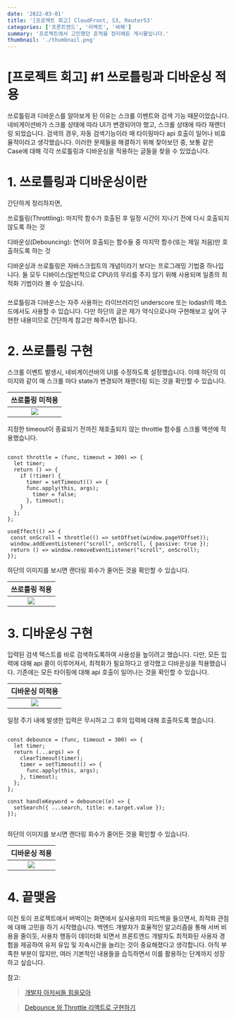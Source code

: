 ```yaml
---
date: '2022-03-01'
title: '[프로젝트 회고] CloudFront, S3, Router53'
categories: ['프론트엔드', '리엑트', '싸페']
summary: '프로젝트에서 고민했던 흔적을 정리해둔 게시물입니다.'
thumbnail: './thumbnail.png'
---
```



# [프로젝트 회고] #1 쓰로틀링과 디바운싱 적용

쓰로틀링과 디바운스를 알아보게 된 이유는 스크롤 이벤트와 검색 기능 때문이었습니다. 네비게이션바가 스크롤 상태에 따라 UI가 변경되어야 했고, 스크롤 상태에 따라 재랜더링 되었습니다. 검색의 경우, 자동 검색기능이라 매 타이핑마다 api 호출이 일어나 비효율적이라고 생각했습니다. 이러한 문제들을 해결하기 위해 찾아보던 중, 보통 같은 Case에 대해 각각 쓰로틀링과 디바운싱을 적용하는 글들을 찾을 수 있었습니다. 


# 1. 쓰로틀링과 디바운싱이란

간단하게 정리하자면,

쓰로틀링(Throttling): 마지막 함수가 호출된 후 일정 시간이 지나기 전에 다시 호출되지 않도록 하는 것

디바운싱(Debouncing): 연이어 호출되는 함수들 중 마지막 함수(또는 제일 처음)만 호출하도록 하는 것

디바운싱과 쓰로틀링은 자바스크립트의 개념이라기 보다는 프로그래밍 기법중 하나입니다. 둘 모두 디바이스(일반적으로 CPU)의 무리를 주지 않기 위해 사용되며 일종의 최적화 기법이라 볼 수 있습니다. 

### 
쓰로틀링과 디바운스는 자주 사용하는 라이브러리인 underscore 또는 lodash의 메소드에서도 사용할 수 있습니다. 다만 하단의 글은 제가 약식으로나마 구현해보고 싶어 구현한 내용이므로 간단하게 참고만 해주시면 됩니다.


# 2. 쓰로틀링 구현

스크롤 이벤트 발생시, 네비게이션바의 UI를 수정하도록 설정했습니다. 이때 하단의 이미지와 같이 매 스크롤 마다 state가 변경되어 재랜더링 되는 것을 확인할 수 있습니다. 


|                      쓰로틀링 미적용                    |      
| :------------------------------------------------------------: |
|![](https://i.imgur.com/4MGOtkQ.gif)|


지정한 timeout이 종료되기 전까진 재호출되지 않는 throttle 함수를 스크롤 액션에 적용했습니다.

```javscript

const throttle = (func, timeout = 300) => {
  let timer;
  return () => {
    if (!timer) {
      timer = setTimeout(() => {
      func.apply(this, args);
        timer = false;
      }, timeout);
    }
  };
};

useEffect(() => {
 const onScroll = throttle(() => setOffset(window.pageYOffset));
 window.addEventListener("scroll", onScroll, { passive: true });
 return () => window.removeEventListener("scroll", onScroll);
});

```

하단의 이미지를 보시면 랜더링 회수가 줄어든 것을 확인할 수 있습니다.


|                      쓰로틀링 적용                      |      
| :------------------------------------------------------------: |
|![](https://i.imgur.com/g4lUwgN.gif)|




# 3. 디바운싱 구현

입력된 검색 텍스트를 바로 검색하도록하여 사용성을 높이려고 했습니다. 다만, 모든 입력에 대해 api 콜이 이루어져서, 최적화가 필요하다고 생각했고 디바운싱을 적용했습니다. 기존에는 모든 타이핑에 대해 api 호출이 일어나는 것을 확인할 수 있습니다.

|                       디바운싱 미적용                      |      
| :------------------------------------------------------------: |
|![](https://i.imgur.com/MvFsAmx.gif)|


 일정 주기 내에 발생한 입력은 무시하고 그 후의 입력에 대해 호출하도록 했습니다.

```javscript

const debounce = (func, timeout = 300) => {
  let timer;
  return (...args) => {
    clearTimeout(timer);
    timer = setTimeout(() => {
      func.apply(this, args);
    }, timeout);
  };
};

const handleKeyword = debounce((e) => {
  setSearch({ ...search, title: e.target.value });
});


```

하단의 이미지를 보시면 랜더링 회수가 줄어든 것을 확인할 수 있습니다.


|                      디바운싱 적용                     |      
| :------------------------------------------------------------: |
|![](https://i.imgur.com/hTJyA9c.gif)|



# 4. 끝맺음

이전 토이 프로젝트에서 버벅이는 화면에서 실사용자의 피드백을 들으면서, 최적화 관점에 대해 고민을 하기 시작했습니다. 백엔드 개발자가 효율적인 알고리즘을 통해 서버 비용을 줄이듯, 사용자 행동이 데이터화 되면서 프론트엔드 개발자도 최적화된 사용자 경험을 제공하여 유저 유입 및 지속시간을 늘리는 것이 중요해졌다고 생각합니다. 아직 부족한 부분이 많지만, 여러 기본적인 내용들을 습득하면서 이를 활용하는 단계까지 성장하고 싶습니다.


참고: 
> [개발자 아저씨들 힘을모아](https://programming119.tistory.com/241 )

> [Debounce 와 Throttle 리액트로 구현하기](https://velog.io/@skawnkk/debounce-throttle)